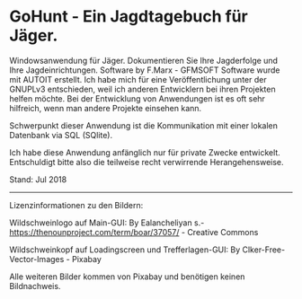 # GoHunt - Ein Jagdtagebuch für Jäger.

Windowsanwendung für Jäger. Dokumentieren Sie Ihre Jagderfolge und Ihre Jagdeinrichtungen. Software by F.Marx - GFMSOFT
Software wurde mit AUTOIT erstellt. Ich habe mich für eine Veröffentlichung unter der GNUPLv3 entschieden, weil ich anderen Entwicklern bei ihren Projekten helfen möchte. Bei der Entwicklung von Anwendungen ist es oft sehr hilfreich, wenn man andere Projekte einsehen kann.

Schwerpunkt dieser Anwendung ist die Kommunikation mit einer lokalen Datenbank via SQL (SQlite).

Ich habe diese Anwendung anfänglich nur für private Zwecke entwickelt.
Entschuldigt bitte also die teilweise recht verwirrende Herangehensweise.

Stand: Jul 2018

_______________________________________________

Lizenzinformationen zu den Bildern:

Wildschweinlogo auf Main-GUI:
By Ealancheliyan s.- https://thenounproject.com/term/boar/37057/ - Creative Commons

Wildschweinkopf auf Loadingscreen und Trefferlagen-GUI:
By Clker-Free-Vector-Images - Pixabay

Alle weiteren Bilder kommen von Pixabay und benötigen keinen Bildnachweis.








